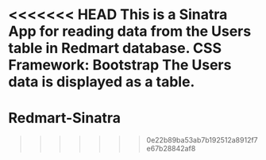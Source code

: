 <<<<<<< HEAD
This is a Sinatra App for reading data from the Users table in Redmart database.
CSS Framework: Bootstrap
The Users data is displayed as a table.
=======
# Redmart-Sinatra
>>>>>>> 0e22b89ba53ab7b192512a8912f7e67b28842af8
